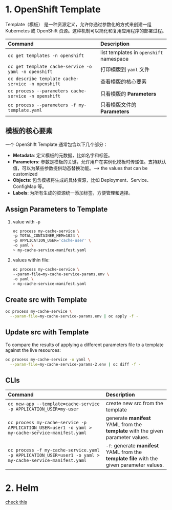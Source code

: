# 1. OpenShift Template
Template（模板） 是一种资源定义，允许你通过参数化的方式来创建一组 Kubernetes 或 OpenShift 资源。这种机制可以简化和复用应用程序的部署过程。

|Command|Description|
|:-|:-|
|`oc get templates -n openshift`|list templates in `openshift` namespace|
|`oc get template cache-service -o yaml -n openshift`|打印模版到 `yaml` 文件|
|`oc describe template cache-service -n openshift`|查看模版的核心要素|
|`oc process --parameters cache-service -n openshift`|只看模版的 **Parameters**|
|`oc process --parameters -f my-template.yaml`|只看模版文件的 **Parameters**|

## 模板的核心要素
一个 OpenShift Template 通常包含以下几个部分：

- **Metadata**: 定义模板的元数据，比如名字和标签。
- **Parameters**: 参数是模板的关键，允许用户在实例化模板时传递值。支持默认值，可以为某些参数提供动态替换功能。--> the values that can be customized
- **Objects**: 包含模板将生成的具体资源，比如 Deployment、Service、ConfigMap 等。
- **Labels**: 为所有生成的资源统一添加标签，方便管理和选择。



## Assign Parameters to Template
1. value with `-p`
    ```bash
    oc process my-cache-service \
    -p TOTAL_CONTAINER_MEM=1024 \
    -p APPLICATION_USER='cache-user' \
    -o yaml \
    > my-cache-service-manifest.yaml
    ```
2. values within file:
    ```bash
    oc process my-cache-service \
    --param-file=my-cache-service-params.env \
    -o yaml \
    > my-cache-service-manifest.yaml
    ```
## Create src with Template

```bash
oc process my-cache-service \
  --param-file=my-cache-service-params.env | oc apply -f -
```

## Update src with Template
To compare the results of applying a different parameters file to a template against the live resources:
```bash
oc process my-cache-service -o yaml \
  --param-file=my-cache-service-params-2.env | oc diff -f -
```

## CLIs
|Command|Description|
|:-|:-|
|`oc new-app --template=cache-service -p APPLICATION_USER=my-user`|create new src from the template|
|`oc process my-cache-service -p APPLICATION_USER=user1 -o yaml > my-cache-service-manifest.yaml`|generate **manifest** YAML from the **template** with the given parameter values. |
|`oc process -f my-cache-service.yaml -p APPLICATION_USER=user1 -o yaml > my-cache-service-manifest.yaml`|`-f`: generate **manifest** YAML from the **template file** with the given parameter values. |


# 2. Helm
[check this](../../helm/helm-1.md)